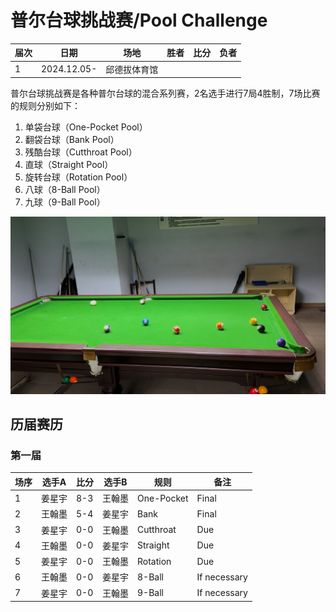 # 普尔台球挑战赛/Pool Challenge

| 届次 | 日期                   | 场地        | 胜者   | 比分 | 负者    |
| ---- | --------------------- | ----------- | ------ | ---- | ------ |
| 1    | 2024.12.05-           | 邱德拔体育馆 |        |      |        |

普尔台球挑战赛是各种普尔台球的混合系列赛，2名选手进行7局4胜制，7场比赛的规则分别如下：

1. 单袋台球（One-Pocket Pool）
2. 翻袋台球（Bank Pool）
3. 残酷台球（Cutthroat Pool）
4. 直球（Straight Pool）
5. 旋转台球（Rotation Pool）
6. 八球（8-Ball Pool）
7. 九球（9-Ball Pool）

![](./img/pool_challenge.jpg)

## 历届赛历

### 第一届

| 场序 | 选手A  | 比分 | 选手B   | 规则       | 备注  |
| ---- | ----- | ---- | ------ | ---------- | ----- |
| 1    | 姜星宇 | 8-3  | 王翰墨 | One-Pocket | Final |
| 2    | 王翰墨 | 5-4  | 姜星宇 | Bank       | Final |
| 3    | 姜星宇 | 0-0  | 王翰墨 | Cutthroat  | Due |
| 4    | 王翰墨 | 0-0  | 姜星宇 | Straight   | Due |
| 5    | 姜星宇 | 0-0  | 王翰墨 | Rotation   | Due |
| 6    | 王翰墨 | 0-0  | 姜星宇 | 8-Ball     | If necessary |
| 7    | 姜星宇 | 0-0  | 王翰墨 | 9-Ball     | If necessary |

